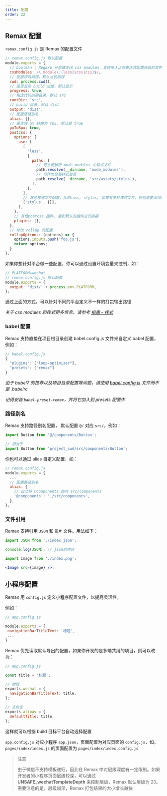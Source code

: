```yaml
---
title: 配置
order: 22
---
```


## Remax 配置

`remax.config.js` 是 Remax 的配置文件

```js
// remax.config.js 默认配置
module.exports = {
  // boolean | RegExp 开启或关闭 css modules，支持传入正则表达式配置开启的文件命名格式
  cssModules: /\.module\.(less|scss|css)$/,
  // 配置项目路径，默认当前路径
  cwd: process.cwd(),
  // 是否显示 build 进度，默认显示
  progress: true,
  // 指定代码的根目录，默认 src
  rootDir: 'src',
  // build 目录，默认 dist
  output: 'dist',
  // 配置路径别名
  alias: {},
  // 是否将 px 转换为 rpx, 默认是 true
  pxToRpx: true,
  postcss: {
    options: {
      use: [
        [
          'less',
          {
            paths: [
              // 可方便解析 node_modules 中样式文件
              path.resolve(__dirname, 'node_modules'),
              // 可作为全局样式目录
              path.resolve(__dirname, 'src/assets/styles'),
            ],
          },
        ],
        // 其他样式文件配置，比如sass, stylus, 如果有多种样式文件，则也需要添加对应配置
        ['stylus', {}],
      ],
    },
    // 其他postcss 插件, 会和默认的插件进行拼接
    plugins: [],
  },
  // 修改 rollup 的配置
  rollupOptions: (options) => {
    options.inputs.push('foo.js');
    return options;
  }
};
```

如果你想针对平台做一些配置，你可以通过设置环境变量来控制，如：

```js
// PLATFORM=wechat
// remax.config.js 默认配置
module.exports = {
  output: 'dist/' + process.env.PLATFORM,
};
```

通过上面的方式，可以针对不同的平台定义不一样的打包输出路径

_关于 css modules 和样式更多信息，请参考 [指南 - 样式](/guide/style)_

### babel 配置

Remax 支持直接在项目根目录创建 babel.config.js 文件来自定义 babel 配置，例如：

```js
// babel.config.js
{
  "plugins": ["loop-optimizer"],
  "presets": ["remax"]
}
```

_由于 babel7 的推荐以及项目目录配置等问题，请使用 [babel.config.js](https://babeljs.io/docs/en/configuration#babelconfigjs) 文件而不是 .babelrc_

_记得安装 `babel-preset-remax`，并将它加入到 presets 配置中_

### 路径别名

Remax 支持路径别名配置， 默认配置 `@/` 对应 `src/`，例如：

```js
import Button from '@/components/Button';

// 相当于
import Button from 'project_cwd/src/components/Button';
```

你也可以通过 alias 自定义配置，如：

```js
// remax.config.js
module.exports = {
  ...
  // 配置路径别名
  alias: {
    // 自动将 @components 指向 src/components
    '@components': './src/components',
  },
};
```

### 文件引用

Remax 支持引用 `JSON` 和 `图片` 文件。用法如下：

```js
import JSON from './index.json';

console.log(JSON); // json的内容
```

```jsx
import image from './index.png';

<Image src={image} />;
```

## 小程序配置

Remax 用 `config.js` 定义小程序配置文件，以提高灵活性。

例如：

```js
// app.config.js

module.exports = {
 navigationBarTitleText: '标题',
 ...
}
```

Remax 优先读取默认导出的配置，如果你开发的是多端共用的项目，则可以改为：

```js
// app.config.js

const title = '标题';

// 微信
exports.wechat = {
  navigationBarTitleText: title,
};

// 支付宝
exports.alipay = {
  defaultTitle: title,
};
```

这样就可以根据 build 目标平台自动选择配置

`app.config.js` 对应小程序 `app.json`，页面配置为对应页面的 `config.js`，如，`pages/index/index.js` 的页面配置为 `pages/index/index.config.js`

> 注意
>
> 由于微信不支持模板递归，因此在 Remax 中对层级深度有一定限制。如果开发者的小程序页面层级较深，可以通过 **UNSAFE_wechatTemplateDepth** 来控制层级，Remax 默认层级为 20。需要注意的是，层级越深，Remax 打包结果的大小增长越快
